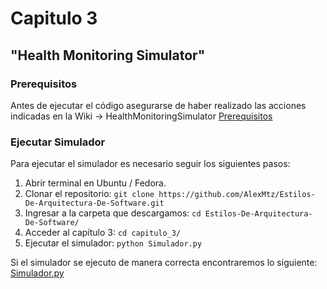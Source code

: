 # Capitulo 3

## "Health Monitoring Simulator"

### Prerequisitos

Antes de ejecutar el código asegurarse de haber realizado las acciones indicadas en la Wiki -> HealthMonitoringSimulator
[Prerequisitos](https://github.com/AlexMtz/Estilos-De-Arquitectura-De-Software/wiki/HealthMonitoringSimulator)

### Ejecutar Simulador

Para ejecutar el simulador es necesario seguir los siguientes pasos:
1. Abrir terminal en Ubuntu / Fedora.
2. Clonar el repositorio:   `git clone https://github.com/AlexMtz/Estilos-De-Arquitectura-De-Software.git`
3. Ingresar a la carpeta que descargamos:   `cd Estilos-De-Arquitectura-De-Software/`
4. Acceder al capítulo 3:  `cd capitulo_3/`
5. Ejecutar el simulador: `python Simulador.py`

Si el simulador se ejecuto de manera correcta encontraremos lo siguiente:
[Simulador.py](https://drive.google.com/open?id=0B1FMJsKfgRaPVTZPOWVDWks2eGc)
